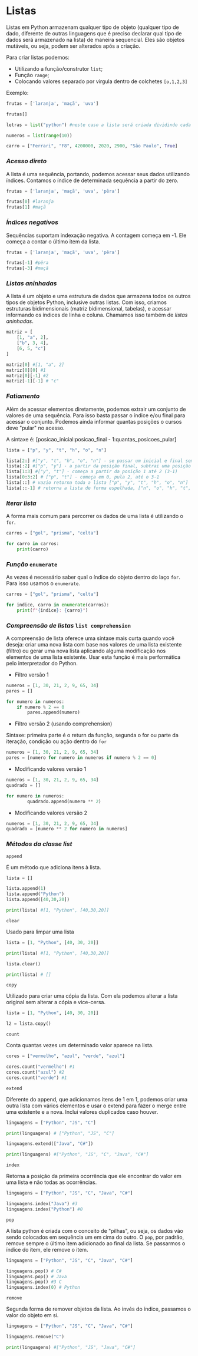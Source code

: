# Listas

Listas em Python armazenam qualquer tipo de objeto (qualquer tipo de dado, diferente de outras linguagens que é preciso declarar qual tipo de dados será armazenado na lista) de maneira sequencial. Eles são objetos mutáveis, ou seja, podem ser alterados após a criação.

Para criar listas podemos:

- Utilizando a função/construtor `list`;
- Função `range`;
- Colocando valores separado por vírgula dentro de colchetes `[o,1,2,3]`

Exemplo:

~~~python
frutas = ['laranja', 'maçã', 'uva']

frutas[]

letras = list("python") #neste caso a lista será criada dividindo cada letra em elementos da lista.

numeros = list(range(10))

carro = ["Ferrari", "F8", 4200000, 2020, 2900, "São Paulo", True]
~~~

### _Acesso direto_

A lista é uma sequência, portando, podemos acessar seus dados utilizando índices. Contamos o índice de determinada sequência a partir do zero.

~~~python
frutas = ['laranja', 'maçã', 'uva', 'pêra']

frutas[0] #laranja
frutas[1] #maçã
~~~

### _Índices negativos_

Sequências suportam indexação negativa. A contagem começa em -1. Ele começa a contar o último item da lista.

~~~python
frutas = ['laranja', 'maçã', 'uva', 'pêra']

frutas[-1] #pêra
frutas[-3] #maçã
~~~

### _Listas aninhadas_

A lista é um objeto e uma estrutura de dados que armazena todos os outros tipos de objetos Python, inclusive outras listas. Com isso, criamos estruturas bidimensionais (matriz bidimensional, tabelas), e acessar informando os índices de linha e coluna. Chamamos isso também de _listas aninhadas_.

~~~python
matriz = [
    [1, "a", 2],
    ["b", 3, 4],
    [6, 5, "c"]
]

matriz[0] #[1, "a", 2]
matriz[0][0] #1
matriz[0][-1] #2
matriz[-1][-1] # "c"
~~~

### _Fatiamento_

Além de acessar elementos diretamente, podemos extrair um conjunto de valores de uma sequência. Para isso basta passar o índice e/ou final para acessar o conjunto. Podemos ainda informar quantas posições o cursos deve "pular" no acesso. 

A sintaxe é: [posicao_inicial:posicao_final - 1:quantas_posicoes_pular]

~~~python
lista = ["p", "y", "t", "h", "o", "n"]

lista[2:] #["y", "t", "h", "o", "n"] - se passar um inicial e final sem nada, ele pega a partir da posição inicial e o restante da lista toda
lista[:2] #["p", "y"] - a partir da posição final, subtrai uma posição e traz todo o resto
lista[1:3] #["y", "t"] - começa a partir da posição 1 até 2 (3-1)
lista[0:3:2] # ["p", "t"] - começa em 0, pula 2, até o 3-1
lista[::] # vazio retorna toda a lista ["p", "y", "t", "h", "o", "n"]
lista[::-1] # retorna a lista de forma espelhada, ["n", "o", "h", "t", "y", "p"]
~~~

### _Iterar lista_

A forma mais comum para percorrer os dados de uma lista é utilizando o `for`.

~~~python
carros = ["gol", "prisma", "celta"]

for carro in carros:
    print(carro)
~~~

### _Função_ `enumerate`

As vezes é necessário saber qual o índice do objeto dentro do laço `for`. Para isso usamos o `enumerate`.

~~~python
carros = ["gol", "prisma", "celta"]

for indice, carro in enumerate(carros):
    print(f"{indice}: {carro}")
~~~

### _Compreensão de listas_ `list comprehension`

A compreensão de lista oferece uma sintaxe mais curta quando você deseja: criar uma nova lista com base nos valores de uma lista existente (filtro) ou gerar uma nova lista aplicando alguma modificação nos elementos de uma lista existente. Usar esta função é mais performática pelo interpretador do Python.

- Filtro versão 1

~~~python
numeros = [1, 30, 21, 2, 9, 65, 34]
pares = []

for numero in numeros:
    if numero % 2 == 0
        pares.append(numero)
~~~

- Filtro versão 2 (usando comprehension)

Sintaxe: primeira parte é o return da função, segunda o for ou parte da iteração, condição ou ação dentro do `for`

~~~python
numeros = [1, 30, 21, 2, 9, 65, 34]
pares = [numero for numero in numeros if numero % 2 == 0]
~~~

- Modificando valores versão 1

~~~python
numeros = [1, 30, 21, 2, 9, 65, 34]
quadrado = []

for numero in numeros:
        quadrado.append(numero ** 2)
~~~

- Modificando valores versão 2

~~~python
numeros = [1, 30, 21, 2, 9, 65, 34]
quadrado = [numero ** 2 for numero in numeros]
~~~

### _Métodos da classe list_

`append`

É um método que adiciona itens à lista. 

~~~python
lista = []

lista.append(1)
lista.append("Python")
lista.append([40,30,20])

print(lista) #[1, "Python", [40,30,20]]
~~~

`clear`

Usado para limpar uma lista

~~~python
lista = [1, "Python", [40, 30, 20]]

print(lista) #[1, "Python", [40,30,20]]

lista.clear()

print(lista) # []
~~~

`copy`

Utilizado para criar uma cópia da lista. Com ela podemos alterar a lista original sem alterar a cópia e vice-cersa.

~~~python
lista = [1, "Python", [40, 30, 20]]

l2 = lista.copy()
~~~

`count`

Conta quantas vezes um determinado valor aparece na lista.

~~~python
cores = ["vermelho", "azul", "verde", "azul"]

cores.count("vermelho") #1
cores.count("azul") #2
cores.count("verde") #1
~~~

`extend`

Diferente do append, que adicionamos itens de 1 em 1, podemos criar uma outra lista com vários elementos e usar o extend para fazer o merge entre uma existente e a nova. Inclui valores duplicados caso houver.

~~~python
linguagens = ["Python", "JS", "C"]

print(linguagens) # ["Python", "JS", "C"]

linguagens.extend(["Java", "C#"])

print(linguagens) #["Python", "JS", "C", "Java", "C#"]
~~~

`index`

Retorna a posição da primeira ocorrência que ele encontrar do valor em uma lista e não todas as ocorrências. 

~~~python
linguagens = ["Python", "JS", "C", "Java", "C#"]

linguagens.index("Java") #3
linguagens.index("Python") #0
~~~

`pop`

A lista python é criada com o conceito de "pilhas", ou seja, os dados vão sendo colocados em sequência um em cima do outro. O `pop`, por padrão, remove sempre o último item adicionado ao final da lista. Se passarmos o índice do item, ele remove o item.

~~~python
linguagens = ["Python", "JS", "C", "Java", "C#"]

linguagens.pop() # C#
linguagens.pop() # Java
linguagens.pop() #3 C
linguagens.index(0) # Python
~~~

`remove`

Segunda forma de remover objetos da lista. Ao invés do índice, passamos o valor do objeto em si. 

~~~python
linguagens = ["Python", "JS", "C", "Java", "C#"]

linguagens.remove("C")

print(linguagens) #["Python", "JS", "Java", "C#"]
~~~